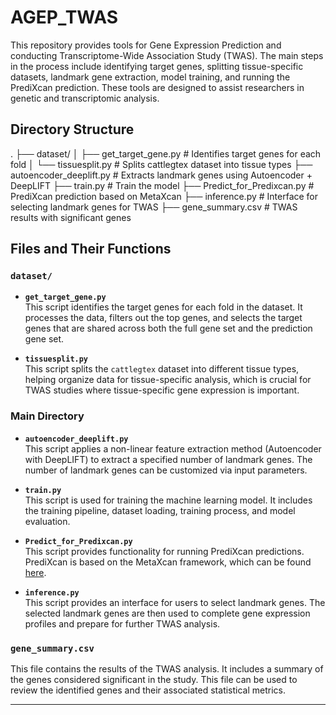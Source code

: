 # AGEP_TWAS
This repository provides tools for Gene Expression Prediction and conducting Transcriptome-Wide Association Study (TWAS). The main steps in the process include identifying target genes, splitting tissue-specific datasets, landmark gene extraction, model training, and running the PrediXcan prediction. These tools are designed to assist researchers in genetic and transcriptomic analysis.

## Directory Structure
. ├── dataset/
│ ├── get_target_gene.py # Identifies target genes for each fold
│ └── tissuesplit.py # Splits cattlegtex dataset into tissue types
├── autoencoder_deeplift.py # Extracts landmark genes using Autoencoder + DeepLIFT
├── train.py # Train the model
├── Predict_for_Predixcan.py # PrediXcan prediction based on MetaXcan
├── inference.py # Interface for selecting landmark genes for TWAS
├── gene_summary.csv # TWAS results with significant genes

## Files and Their Functions

### `dataset/`

- **`get_target_gene.py`**  
  This script identifies the target genes for each fold in the dataset. It processes the data, filters out the top genes, and selects the target genes that are shared across both the full gene set and the prediction gene set.

- **`tissuesplit.py`**  
  This script splits the `cattlegtex` dataset into different tissue types, helping organize data for tissue-specific analysis, which is crucial for TWAS studies where tissue-specific gene expression is important.

### Main Directory

- **`autoencoder_deeplift.py`**  
  This script applies a non-linear feature extraction method (Autoencoder with DeepLIFT) to extract a specified number of landmark genes. The number of landmark genes can be customized via input parameters.

- **`train.py`**  
  This script is used for training the machine learning model. It includes the training pipeline, dataset loading, training process, and model evaluation.

- **`Predict_for_Predixcan.py`**  
  This script provides functionality for running PrediXcan predictions. PrediXcan is based on the MetaXcan framework, which can be found [here](https://github.com/hakyimlab/MetaXcan).

- **`inference.py`**  
  This script provides an interface for users to select landmark genes. The selected landmark genes are then used to complete gene expression profiles and prepare for further TWAS analysis.

### `gene_summary.csv`

This file contains the results of the TWAS analysis. It includes a summary of the genes considered significant in the study. This file can be used to review the identified genes and their associated statistical metrics.

---
